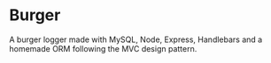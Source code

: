 # Burger
A burger logger made with MySQL, Node, Express, Handlebars and a homemade ORM following the MVC design pattern.
